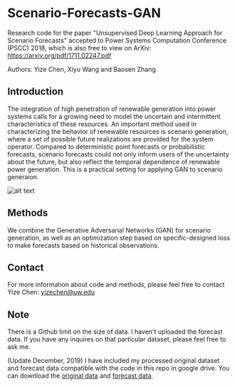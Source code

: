 # Scenario-Forecasts-GAN
Research code for the paper "Unsupervised Deep Learning Approach for Scenario Forecasts" accepted to Power Systems Computation Conference (PSCC) 2018, which is also free to view on ArXiv:
https://arxiv.org/pdf/1711.02247.pdf

Authors: Yize Chen, Xiyu Wang and Baosen Zhang

## Introduction
The integration of high penetration of renewable generation into  power  systems  calls  for  a  growing  need  to  model  the uncertain  and  intermittent characteristics of these resources. An  important  method  used  in  characterizing  the  behavior  of renewable  resources  is scenario  generation,  where a set of possible future realizations are provided for the system operator. Compared to deterministic point forecasts or probabilistic forecasts, scenario forecasts could not only inform users of the uncertainty about the future, but also reflect the temporal dependence of renewable power generation. This is a practical setting for applying GAN to scenario generaion.

![alt text](https://github.com/chennnnnyize/Scenario-Forecasts-GAN/blob/master/GAN_scenario.png)


## Methods
We combine the Generative Adversarial Networks (GAN) for scenario generation, as well as an optimization step based on specific-designed loss to make forecasts based on historical observations.

## Contact
For more information about code and methods, please feel free to contact Yize Chen: yizechen@uw.edu

## Note 
There is a Github limit on the size of data. I haven't uploaded the forecast data. If you have any inquires on that particular dataset, please feel free to ask me. 

(Update December, 2019) I have included my processed original dataset and forecast data compatible with the code in this repo in google drive. You can download the [original data](https://drive.google.com/open?id=1SllFSTUJ6b713fYNtNzyKGzNvxQbTTyV) and [forecast data](https://drive.google.com/open?id=0Bx70PAbwbvfSclpvNjZRUFNjYk0).
